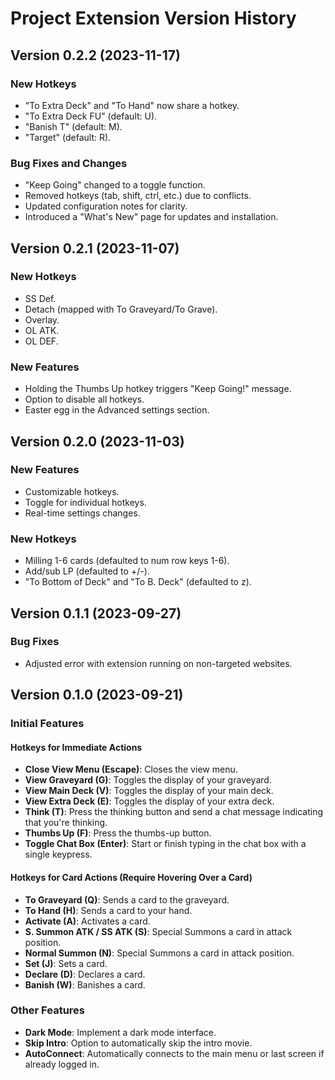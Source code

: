 # Project Extension Version History

## Version 0.2.2 (2023-11-17)

### New Hotkeys
- "To Extra Deck" and "To Hand" now share a hotkey.
- "To Extra Deck FU" (default: U).
- "Banish T" (default: M).
- "Target" (default: R).

### Bug Fixes and Changes
- "Keep Going" changed to a toggle function.
- Removed hotkeys (tab, shift, ctrl, etc.) due to conflicts.
- Updated configuration notes for clarity.
- Introduced a "What's New" page for updates and installation.

## Version 0.2.1 (2023-11-07)

### New Hotkeys
- SS Def.
- Detach (mapped with To Graveyard/To Grave).
- Overlay.
- OL ATK.
- OL DEF.

### New Features
- Holding the Thumbs Up hotkey triggers "Keep Going!" message.
- Option to disable all hotkeys.
- Easter egg in the Advanced settings section.

## Version 0.2.0 (2023-11-03)

### New Features
- Customizable hotkeys.
- Toggle for individual hotkeys.
- Real-time settings changes.

### New Hotkeys
- Milling 1-6 cards (defaulted to num row keys 1-6).
- Add/sub LP (defaulted to +/-).
- "To Bottom of Deck" and "To B. Deck" (defaulted to z).

## Version 0.1.1 (2023-09-27)

### Bug Fixes
- Adjusted error with extension running on non-targeted websites.

## Version 0.1.0 (2023-09-21)

### Initial Features

#### Hotkeys for Immediate Actions
- **Close View Menu (Escape)**: Closes the view menu.
- **View Graveyard (G)**: Toggles the display of your graveyard.
- **View Main Deck (V)**: Toggles the display of your main deck.
- **View Extra Deck (E)**: Toggles the display of your extra deck.
- **Think (T)**: Press the thinking button and send a chat message indicating that you're thinking.
- **Thumbs Up (F)**: Press the thumbs-up button.
- **Toggle Chat Box (Enter)**: Start or finish typing in the chat box with a single keypress.

#### Hotkeys for Card Actions (Require Hovering Over a Card)
- **To Graveyard (Q)**: Sends a card to the graveyard.
- **To Hand (H)**: Sends a card to your hand.
- **Activate (A)**: Activates a card.
- **S. Summon ATK / SS ATK (S)**: Special Summons a card in attack position.
- **Normal Summon (N)**: Special Summons a card in attack position.
- **Set (J)**: Sets a card.
- **Declare (D)**: Declares a card.
- **Banish (W)**: Banishes a card.

### Other Features
- **Dark Mode**: Implement a dark mode interface.
- **Skip Intro**: Option to automatically skip the intro movie.
- **AutoConnect**: Automatically connects to the main menu or last screen if already logged in.
